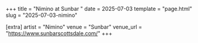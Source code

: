 +++
title = "Nimino at Sunbar "
date = 2025-07-03
template = "page.html"
slug = "2025-07-03-nimino"

[extra]
artist = "Nimino"
venue = "Sunbar"
venue_url = "https://www.sunbarscottsdale.com/"
+++
